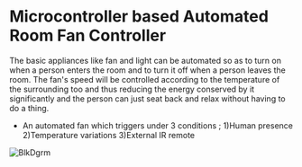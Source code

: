 # Microcontroller based Automated Room Fan Controller

The basic appliances like fan and light can be automated so as to turn on when a person enters the room and to turn it off when a person leaves the room. The fan's speed will be  controlled according to the temperature of the surrounding too and thus reducing the energy conserved by it significantly and the person can just seat back and relax without having to do a thing.

- An automated fan which triggers under 3 conditions ; 1)Human presence 2)Temperature variations 3)External IR remote

![BlkDgrm](https://user-images.githubusercontent.com/91025454/134064733-49700821-09bb-42b9-a433-2814ab1d7056.JPG)
